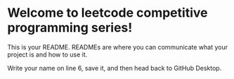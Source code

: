 # Welcome to leetcode competitive programming series!

This is your README. READMEs are where you can communicate what your project is and how to use it.

Write your name on line 6, save it, and then head back to GitHub Desktop.
